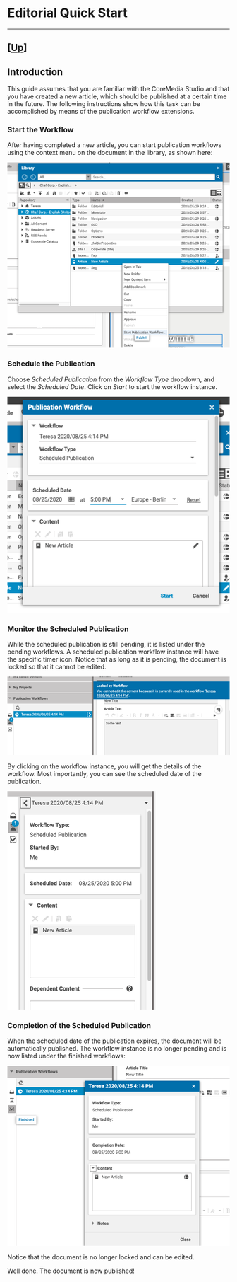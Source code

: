# Editorial Quick Start

--------------------------------------------------------------------------------

\[[Up](../README.md)\] 
--------------------------------------------------------------------------------

## Introduction

This guide assumes that you are familiar with the CoreMedia Studio and that you have created a
new article, which should be published at a certain time in the future. The following instructions show how this task can be accomplished
by means of the publication workflow extensions.

### Start the Workflow

After having completed a new article, you can start publication workflows using 
the context menu on the document in the library, as shown here:

![ContextMenu-Publication-Workflows](images/contextmenu-publication-workflows.png)

### Schedule the Publication

Choose _Scheduled Publication_ from the _Workflow Type_ dropdown, and select the
_Scheduled Date_. Click on _Start_ to start the workflow instance.

![Schedule-Publication](images/schedule-publication.png)

### Monitor the Scheduled Publication

While the scheduled publication is still pending, it is listed under the pending workflows.
A scheduled publication workflow instance will have the specific timer icon.
Notice that as long as it is pending, the document is locked so that it cannot be edited.

![Monitor-Scheduled-Publication](images/monitor-scheduled-publication.png)

By clicking on the workflow instance, you will get the details of the workflow. Most importantly, you can see the scheduled date of the publication.

![Details-Scheduled-Publication](images/details-scheduled-publication.png)

### Completion of the Scheduled Publication

When the scheduled date of the publication expires, the document will be automatically
published. The workflow instance is no longer pending and is now listed under the finished workflows:

![Finished-Scheduled-Publication](images/finished-scheduled-publication.png)

Notice that the document is no longer locked and can be edited.

Well done. The document is now published!
